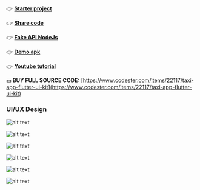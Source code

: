  
👉  [**Starter project**](https://github.com/apptot/flutter_uber_tut)

👉 [**Share code**](https://github.com/apptot/share_code)

👉 [**Fake API NodeJs**](https://github.com/apptot/fake-api-nodejs)

👉 [**Demo apk**](https://drive.google.com/file/d/1HHKVDaPkEawlLZNbfv0flwysdtxpkwmq/view?usp=share_link)

👉 [**Youtube tutorial**](https://www.youtube.com/watch?v=e9CgoDG0PDo&list=PL2luuwELsYIkbsdXP1zSFRjR5HV45Sdv2)

💵 **BUY FULL SOURCE CODE:** [https://www.codester.com/items/22117/taxi-app-flutter-ui-kit](https://www.codester.com/items/22117/taxi-app-flutter-ui-kit)

### UI/UX Design

![alt text](https://github.com/apptot/share_code/blob/master/design/ds1.jpg "Logo Title Text 1")

![alt text](https://github.com/apptot/share_code/blob/master/design/ds2.jpg "Logo Title Text 1")

![alt text](https://github.com/apptot/share_code/blob/master/design/ds3.jpg "Logo Title Text 1")

![alt text](https://github.com/apptot/share_code/blob/master/design/ds4.jpg "Logo Title Text 1")

![alt text](https://github.com/apptot/share_code/blob/master/design/ds5.jpg "Logo Title Text 1")

![alt text](https://github.com/apptot/share_code/blob/master/design/ds6.jpg "Logo Title Text 1")